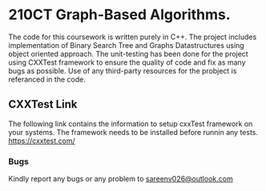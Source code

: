 # 210CT Graph-Based Algorithms. 
The code for this coursework is written purely in C++. The project includes implementation of Binary Search Tree and Graphs Datastructures using object oriented approach. The unit-testing has been done for the project using CXXTest framework to ensure the quality of code and fix as many bugs as possible. Use of any third-party resources for the probject is referanced in the code.

## CXXTest Link
The following link contains the information to setup cxxTest framework on your systems. The framework needs to be installed before runnin any tests. 
https://cxxtest.com/


### Bugs 
Kindly report any bugs or any problem to sareenv026@outlook.com
